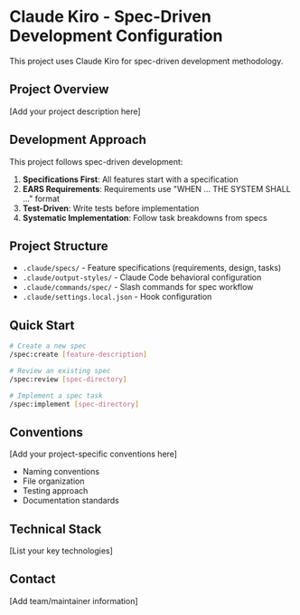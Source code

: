 # Claude Kiro - Spec-Driven Development Configuration

This project uses Claude Kiro for spec-driven development methodology.

## Project Overview

[Add your project description here]

## Development Approach

This project follows spec-driven development:

1. **Specifications First**: All features start with a specification
2. **EARS Requirements**: Requirements use "WHEN ... THE SYSTEM SHALL ..." format
3. **Test-Driven**: Write tests before implementation
4. **Systematic Implementation**: Follow task breakdowns from specs

## Project Structure

- `.claude/specs/` - Feature specifications (requirements, design, tasks)
- `.claude/output-styles/` - Claude Code behavioral configuration
- `.claude/commands/spec/` - Slash commands for spec workflow
- `.claude/settings.local.json` - Hook configuration

## Quick Start

```bash
# Create a new spec
/spec:create [feature-description]

# Review an existing spec
/spec:review [spec-directory]

# Implement a spec task
/spec:implement [spec-directory]
```

## Conventions

[Add your project-specific conventions here]

- Naming conventions
- File organization
- Testing approach
- Documentation standards

## Technical Stack

[List your key technologies]

## Contact

[Add team/maintainer information]